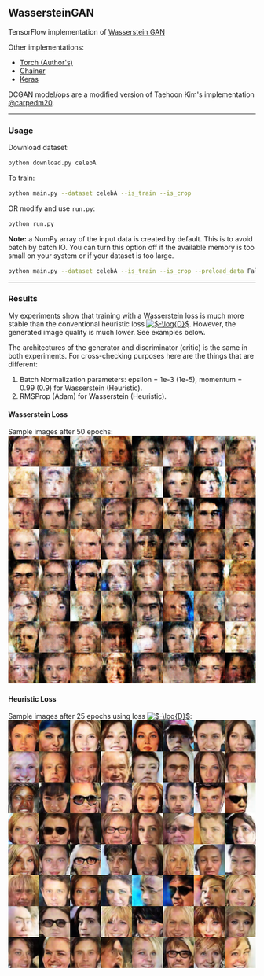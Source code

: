 ## WassersteinGAN

TensorFlow implementation of [Wasserstein GAN](https://arxiv.org/abs/1701.07875)  

Other implementations:
- [Torch (Author's)](https://github.com/martinarjovsky/WassersteinGAN)  
- [Chainer](https://github.com/hvy/chainer-wasserstein-gan)  
- [Keras](https://github.com/tdeboissiere/DeepLearningImplementations/tree/master/WassersteinGAN)  
  

DCGAN model/ops are a modified version of Taehoon Kim's implementation [@carpedm20](https://github.com/carpedm20/DCGAN-tensorflow).

- - -
### Usage

Download dataset:
```bash
python download.py celebA
```
To train:
```bash
python main.py --dataset celebA --is_train --is_crop
```
OR modify and use `run.py`:
```bash
python run.py
```

**Note:** a NumPy array of the input data is created by default. This is to avoid batch by batch IO. 
You can turn this option off if the available memory is too small on your system or if your dataset is too large.
```bash
python main.py --dataset celebA --is_train --is_crop --preload_data False
```

- - - 
### Results
My experiments show that training with a Wasserstein loss is much more stable than the conventional heuristic loss <a href="https://www.codecogs.com/eqnedit.php?latex=$-\log{D}$" target="_blank"><img src="https://latex.codecogs.com/gif.latex?$-\log{D}$" title="$-\log{D}$" /></a>. However, the generated image quality is much lower. See examples below.

The architectures of the generator and discriminator (critic) is the same in 
both experiments. For cross-checking purposes here are the things that are
different:  
1. Batch Normalization parameters: epsilon = 1e-3 (1e-5), momentum = 0.99 (0.9) for Wasserstein (Heuristic).  
2. RMSProp (Adam) for Wasserstein (Heuristic).  

#### Wasserstein Loss
Sample images after 50 epochs:  
![](images/Wasserstein_epoch49_2880.png)

#### Heuristic Loss
Sample images after 25 epochs using loss <a href="https://www.codecogs.com/eqnedit.php?latex=$-\log{D}$" target="_blank"><img src="https://latex.codecogs.com/gif.latex?$-\log{D}$" title="$-\log{D}$" /></a>:  
![](images/logD_epoch24_3141.png)
